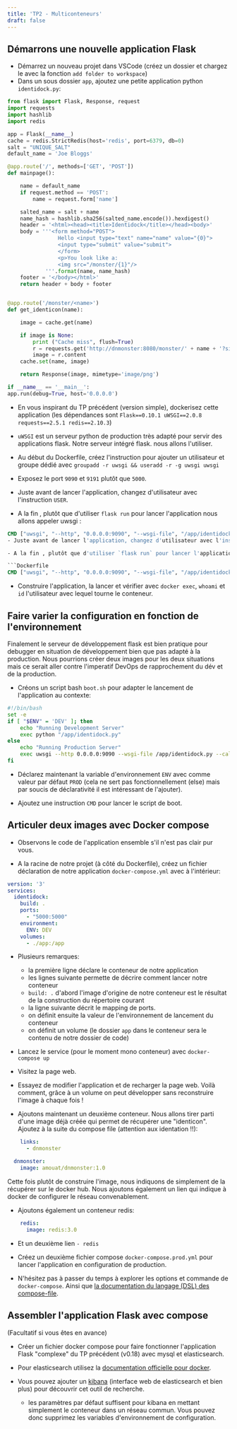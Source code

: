 ```yaml
---
title: 'TP2 - Multiconteneurs'
draft: false
---
```


## Démarrons une nouvelle application Flask 

- Démarrez un nouveau projet dans VSCode (créez un dossier et chargez le avec la fonction `add folder to workspace`)
- Dans un sous dossier `app`, ajoutez une petite application python `identidock.py`:
  
```python
from flask import Flask, Response, request
import requests
import hashlib
import redis

app = Flask(__name__)
cache = redis.StrictRedis(host='redis', port=6379, db=0)
salt = "UNIQUE_SALT"
default_name = 'Joe Bloggs'

@app.route('/', methods=['GET', 'POST'])
def mainpage():

    name = default_name
    if request.method == 'POST':
        name = request.form['name']

    salted_name = salt + name
    name_hash = hashlib.sha256(salted_name.encode()).hexdigest()
    header = '<html><head><title>Identidock</title></head><body>'
    body = '''<form method="POST">
                Hello <input type="text" name="name" value="{0}">
                <input type="submit" value="submit">
                </form>
                <p>You look like a:
                <img src="/monster/{1}"/>
            '''.format(name, name_hash)
    footer = '</body></html>'
    return header + body + footer


@app.route('/monster/<name>')
def get_identicon(name):

    image = cache.get(name)

    if image is None:
        print ("Cache miss", flush=True)
        r = requests.get('http://dnmonster:8080/monster/' + name + '?size=80')
        image = r.content
    cache.set(name, image)

    return Response(image, mimetype='image/png')

if __name__ == '__main__':
app.run(debug=True, host='0.0.0.0')

```

- En vous inspirant du TP précédent (version simple), dockerisez cette application (les dépendances sont
  `Flask==0.10.1 uWSGI==2.0.8 requests==2.5.1 redis==2.10.3`)

- `uWSGI` est un serveur python de production très adapté pour servir des applications flask. Notre serveur intégré flask.
 nous allons l'utiliser.

- Au début du Dockerfile, créez l'instruction pour ajouter un utilisateur et groupe dédié avec `groupadd -r uwsgi && useradd -r -g uwsgi uwsgi`

- Exposez le port `9090` et `9191` plutôt que `5000`.

- Juste avant de lancer l'application, changez d'utilisateur avec l'instruction `USER`.

- A la fin , plutôt que d'utiliser `flask run` pour lancer l'application nous allons appeler uwsgi :

```Dockerfile
CMD ["uwsgi", "--http", "0.0.0.0:9090", "--wsgi-file", "/app/identidock.py", "--callable", "app", "--stats", "0.0.0.0:9191"]
- Juste avant de lancer l'application, changez d'utilisateur avec l'instruction `USER`.

- A la fin , plutôt que d'utiliser `flask run` pour lancer l'application nous allons appeler uwsgi :

```Dockerfile
CMD ["uwsgi", "--http", "0.0.0.0:9090", "--wsgi-file", "/app/identidock.py", "--callable", "app", "--stats", "0.0.0.0:9191"]
```

- Construire l'application, la lancer et vérifier avec `docker exec`,  `whoami` et `id` l'utilisateur avec lequel tourne le conteneur.

## Faire varier la configuration en fonction de l'environnement

Finalement le serveur de développement flask est bien pratique pour debugger en situation de développement bien que pas adapté à la production.
Nous pourrions créer deux images pour les deux situations mais ce serait aller contre l'imperatif DevOps de rapprochement du dév et de la production.

- Créons un script bash `boot.sh` pour adapter le lancement de l'application au contexte:

```bash
#!/bin/bash
set -e
if [ "$ENV" = 'DEV' ]; then
    echo "Running Development Server"
    exec python "/app/identidock.py"
else
    echo "Running Production Server"
    exec uwsgi --http 0.0.0.0:9090 --wsgi-file /app/identidock.py --callable app --stats 0.0.0.0:9191
fi
```

- Déclarez maintenant la variable d'environnement `ENV` avec comme valeur par défaut `PROD` (cela ne sert pas fonctionnellement (else) mais par soucis de déclarativité il est intéressant de l'ajouter).

- Ajoutez une instruction `CMD` pour lancer le script de boot.


## Articuler deux images avec Docker compose

- Observons le code de l'application ensemble s'il n'est pas clair pur vous.

- A la racine de notre projet (à côté du Dockerfile), créez un fichier déclaration de notre application `docker-compose.yml` avec à l'intérieur:
  
```yaml
version: '3'
services:
  identidock:
    build: .
    ports:
      - "5000:5000"
    environment:
      ENV: DEV
    volumes:
      - ./app:/app
```

- Plusieurs remarques:
  - la première ligne déclare le conteneur de notre application
  - les lignes suivante permette de décrire comment lancer notre conteneur
  - `build: .` d'abord l'image d'origine de notre conteneur est le résultat de la construction du répertoire courant
  - la ligne suivante décrit le mapping de ports.
  - on définit ensuite la valeur de l'environnement de lancement du conteneur
  - on définit un volume (le dossier `app` dans le conteneur sera le contenu de notre dossier de code)

- Lancez le service (pour le moment mono conteneur) avec `docker-compose up`
- Visitez la page web.
- Essayez de modifier l'application et de recharger la page web. Voilà comment, grâce à un volume on peut développer sans reconstruire l'image à chaque fois !

- Ajoutons maintenant un deuxième conteneur. Nous allons tirer parti d'une image déjà créée qui permet de récupérer une "identicon". Ajoutez à la suite du compose file (attention aux identation !!):

```yaml
    links:
      - dnmonster

  dnmonster:
    image: amouat/dnmonster:1.0
```

Cette fois plutôt de construire l'image, nous indiquons de simplement de la récupérer sur le docker hub. Nous ajoutons également un lien qui indique à docker de configurer le réseau convenablement.

- Ajoutons également un conteneur redis:

```yaml
    redis:
      image: redis:3.0
```

- Et un deuxième lien `- redis`

- Créez un deuxième fichier compose `docker-compose.prod.yml` pour lancer l'application en configuration de production.

- N'hésitez pas à passer du temps à explorer les options et commande de `docker-compose`. Ainsi que [la documentation du langage (DSL) des compose-file](https://docs.docker.com/compose/compose-file/).


## Assembler l'application Flask avec compose

(Facultatif si vous êtes en avance)

- Créer un fichier docker compose pour faire fonctionner l'application Flask "complexe" du TP précédent (v0.18) avec mysql et elasticsearch.

- Pour elasticsearch utilisez la [documentation officielle pour docker](https://www.elastic.co/guide/en/elasticsearch/reference/current/docker.html).

- Vous pouvez ajouter un [kibana](https://www.elastic.co/guide/en/kibana/current/docker.html) (interface web de elasticsearch et bien plus) pour découvrir cet outil de recherche.
  - les paramètres par défaut suffisent pour kibana en mettant simplement le conteneur dans un    réseau commun. Vous pouvez donc supprimez les variables d'environnement de configuration.